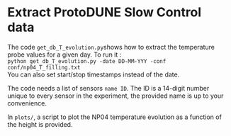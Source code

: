 # Extract ProtoDUNE Slow Control data

The code `get_db_T_evolution.py`shows how to extract the temperature probe values for a given day. To run it :<br/>
`python get_db_T_evolution.py -date DD-MM-YYY -conf conf/np04_T_filling.txt`<br/>
You can also set start/stop timestamps instead of the date.<br/> 

The code needs a list of sensors `name ID`. The ID is a 14-digit number unique to every sensor in the experiment, the provided name is up to your convenience.

In `plots/`, a script to plot the NP04 temperature evolution as a function of the height is provided.